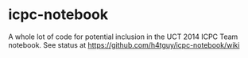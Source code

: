 icpc-notebook
=============

A whole lot of code for potential inclusion in the UCT 2014 ICPC Team notebook.
See status at https://github.com/h4tguy/icpc-notebook/wiki
